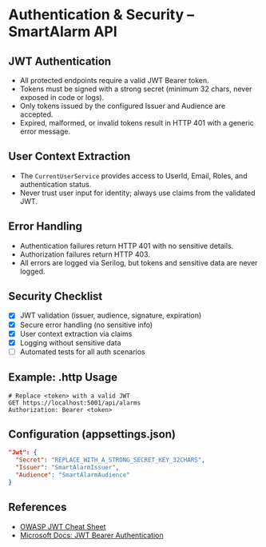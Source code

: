 # Authentication & Security – SmartAlarm API

## JWT Authentication
- All protected endpoints require a valid JWT Bearer token.
- Tokens must be signed with a strong secret (minimum 32 chars, never exposed in code or logs).
- Only tokens issued by the configured Issuer and Audience are accepted.
- Expired, malformed, or invalid tokens result in HTTP 401 with a generic error message.

## User Context Extraction
- The `CurrentUserService` provides access to UserId, Email, Roles, and authentication status.
- Never trust user input for identity; always use claims from the validated JWT.

## Error Handling
- Authentication failures return HTTP 401 with no sensitive details.
- Authorization failures return HTTP 403.
- All errors are logged via Serilog, but tokens and sensitive data are never logged.

## Security Checklist
- [x] JWT validation (issuer, audience, signature, expiration)
- [x] Secure error handling (no sensitive info)
- [x] User context extraction via claims
- [x] Logging without sensitive data
- [ ] Automated tests for all auth scenarios

## Example: .http Usage
```http
# Replace <token> with a valid JWT
GET https://localhost:5001/api/alarms
Authorization: Bearer <token>
```

## Configuration (appsettings.json)
```json
"Jwt": {
  "Secret": "REPLACE_WITH_A_STRONG_SECRET_KEY_32CHARS",
  "Issuer": "SmartAlarmIssuer",
  "Audience": "SmartAlarmAudience"
}
```

## References
- [OWASP JWT Cheat Sheet](https://cheatsheetseries.owasp.org/cheatsheets/JSON_Web_Token_for_Java_Cheat_Sheet.html)
- [Microsoft Docs: JWT Bearer Authentication](https://learn.microsoft.com/en-us/aspnet/core/security/authentication/jwtbearer/)
